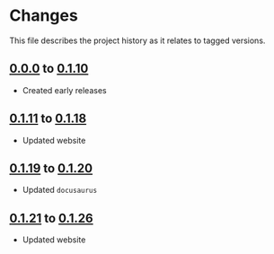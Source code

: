 # Changes
This file describes the project history as it relates to tagged versions.

## [0.0.0](.) to [0.1.10](.)
- Created early releases

## [0.1.11](.) to [0.1.18](.)
- Updated website

## [0.1.19](.) to [0.1.20](.)
- Updated `docusaurus`

## [0.1.21](.) to [0.1.26](.)
- Updated website
